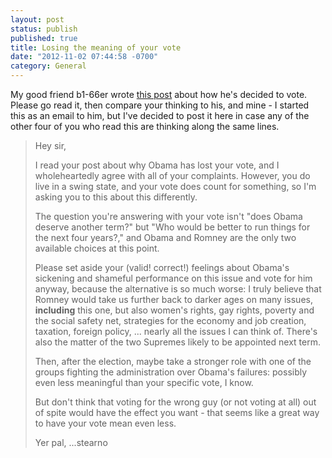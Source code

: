 ```yaml
---
layout: post
status: publish
published: true
title: Losing the meaning of your vote
date: "2012-11-02 07:44:58 -0700"
category: General
---
```


My good friend b1-66er wrote <a href="http://b1-66ersworld.blogspot.com/2012/11/obama-has-lost-my-vote.html"
                                title="Obama has lost my vote">this post</a>
about how he's decided to vote. Please go read it, then compare your thinking
to his, and mine - I started this as an email to him, but I've decided to post
it here in case any of the other four of you who read this are thinking along
the same lines.<!--more-->

> Hey sir,
>
> I read your post about why Obama has lost your vote, and I wholeheartedly
> agree with all of your complaints. However, you do live in a swing state,
> and your vote does count for something, so I'm asking you to this about this
> differently.
>
> The question you're answering with your vote isn't "does Obama deserve
> another term?" but "Who would be better to run things for the next four
> years?," and Obama and Romney are the only two available choices at this
> point.
>
> Please set aside your (valid! correct!) feelings about Obama's sickening
> and shameful performance on this issue and vote for him anyway, because
> the alternative is so much worse: I truly believe that Romney would take us
> further back to darker ages on many issues, **including** this one, but also
> women's rights, gay rights, poverty and the social safety net, strategies
> for the economy and job creation, taxation, foreign policy, ... nearly all
> the issues I can think of. There's also the matter of the two Supremes
> likely to be appointed next term.
>
> Then, after the election, maybe take a stronger role with one of the groups
> fighting the administration over Obama's failures: possibly even less
> meaningful than your specific vote, I know.
>
> But don't think that voting for the wrong guy (or not voting at all) out
> of spite would have the effect you want - that seems like a great way to
> have your vote mean even less.
>
> Yer pal,
> ...stearno
